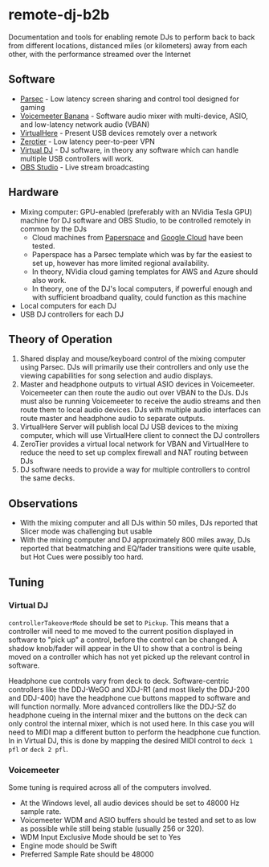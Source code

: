 # remote-dj-b2b

Documentation and tools for enabling remote DJs to perform back to back from different locations, distanced miles (or kilometers) away from each other, with the performance streamed over the Internet

## Software

* [Parsec](https://parsecgaming.com/) - Low latency screen sharing and control tool designed for gaming
* [Voicemeeter Banana](https://vb-audio.com/Voicemeeter/banana.htm) - Software audio mixer with multi-device, ASIO, and low-latency network audio (VBAN)
* [VirtualHere](https://www.virtualhere.com/) - Present USB devices remotely over a network
* [Zerotier](https://www.zerotier.com/) - Low latency peer-to-peer VPN
* [Virtual DJ](https://www.virtualdj.com/) - DJ software, in theory any software which can handle multiple USB controllers will work.
* [OBS Studio](https://obsproject.com/) - Live stream broadcasting

## Hardware

* Mixing computer: GPU-enabled (preferably with an NVidia Tesla GPU) machine for DJ software and OBS Studio, to be controlled remotely in common by the DJs
  * Cloud machines from [Paperspace](https://www.paperspace.com/) and [Google Cloud](https://console.cloud.google.com/marketplace/product/nvidia/nvidia-gaming-windows-server-2019) have been tested.
  * Paperspace has a Parsec template which was by far the easiest to set up, however has more limited regional availability.
  * In theory, NVidia cloud gaming templates for AWS and Azure should also work.
  * In theory, one of the DJ's local computers, if powerful enough and with sufficient broadband quality, could function as this machine
* Local computers for each DJ
* USB DJ controllers for each DJ

## Theory of Operation

1. Shared display and mouse/keyboard control of the mixing computer using Parsec. DJs will primarily use their controllers and only use the viewing capabilities for song selection and audio displays.
1. Master and headphone outputs to virtual ASIO devices in Voicemeeter. Voicemeeter can then route the audio out over VBAN to the DJs. DJs must also be running Voicemeeter to receive the audio streams and then route them to local audio devices. DJs with multiple audio interfaces can route master and headphone audio to separate outputs.
1. VirtualHere Server will publish local DJ USB devices to the mixing computer, which will use VirtualHere client to connect the DJ controllers
1. ZeroTier provides a virtual local network for VBAN and VirtualHere to reduce the need to set up complex firewall and NAT routing between DJs
1. DJ software needs to provide a way for multiple controllers to control the same decks.

## Observations

* With the mixing computer and all DJs within 50 miles, DJs reported that Slicer mode was challenging but usable
* With the mixing computer and DJ approximately 800 miles away, DJs reported that beatmatching and EQ/fader transitions were quite usable, but Hot Cues were possibly too hard.

## Tuning

### Virtual DJ

`controllerTakeoverMode` should be set to `Pickup`. This means that a controller will need to me moved to the current position displayed in software to "pick up" a control, before the control can be changed. A shadow knob/fader will appear in the UI to show that a control is being moved on a controller which has not yet picked up the relevant control in software.

Headphone cue controls vary from deck to deck. Software-centric controllers like the DDJ-WeGO and XDJ-R1 (and most likely the DDJ-200 and DDJ-400) have the headphone cue buttons mapped to software and will function normally. More advanced controllers like the DDJ-SZ do headphone cueing in the internal mixer and the buttons on the deck can only control the internal mixer, which is not used here. In this case you will need to MIDI map a different button to perform the headphone cue function. In in Virtual DJ, this is done by mapping the desired MIDI control to `deck 1 pfl` or `deck 2 pfl`.

### Voicemeeter

Some tuning is required across all of the computers involved.
* At the Windows level, all audio devices should be set to 48000 Hz sample rate.
* Voicemeeter WDM and ASIO buffers should be tested and set to as low as possible while still being stable (usually 256 or 320). 
* WDM Input Exclusive Mode should be set to Yes
* Engine mode should be Swift
* Preferred Sample Rate should be 48000
